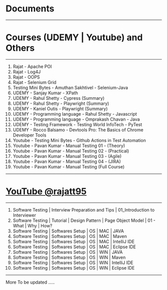 # Documents
----------------------
# Courses (UDEMY | Youtube) and Others
----------------------
1. Rajat - Apache POI
2. Rajat - Log4J
3. Rajat - OOPS
4. Rajat - Selenium Grid
5. Testing Mini Bytes - Amuthan Sakhtivel - Selenium-Java
6. UDEMY - Sanjay Kumar - XPath
7. UDEMY - Rahul Shetty - Cypress (Summary) 
8. UDEMY - Rahul Shetty - Playwright (Summary)
9. UDEMY - Kaniel Outis - Playwright (Summary)
10. UDEMY - Programming language - Rahul Shetty - Javascript
11. UDEMY - Programming language - Omprakash Chavan - Java
12. UDEMY - Testing Framework - Testing World InfoTech - PyTest
13. UDEMY - Rocco Balsamo - Devtools Pro: The Basics of Chrome Developer Tools
14. Youtube - Testing Mini Bytes - Github Actions in Test Automation
15. Youtube - Pavan Kumar - Manual Testing 01 - (Theory)
16. Youtube - Pavan Kumar - Manual Testing 02 - (Practical)
17. Youtube - Pavan Kumar - Manual Testing 03 - (Agile)
18. Youtube - Pavan Kumar - Manual Testing 04 - (JIRA)
19. Youtube - Pavan Kumar - Manual Testing (Full Course)

----------------------
# <a href="https://www.youtube.com/@rajatt95"> YouTube @rajatt95 </a>
----------------------

1. Software Testing | Interview Preparation and Tips | 01_Introduction to Interviewer
2. Software Testing | Tutorial | Design Pattern | Page Object Model | 01 - What | Why | How?
3. Software Testing | Softwares Setup | OS | MAC | JAVA
4. Software Testing | Softwares Setup | OS | MAC | Maven
5. Software Testing | Softwares Setup | OS | MAC | IntelliJ IDE
6. Software Testing | Softwares Setup | OS | MAC | Eclipse IDE
7. Software Testing | Softwares Setup | OS | WIN | JAVA
8. Software Testing | Softwares Setup | OS | WIN | Maven
9. Software Testing | Softwares Setup | OS | WIN | IntelliJ IDE
10. Software Testing | Softwares Setup | OS | WIN | Eclipse IDE
----
More To be updated .....
